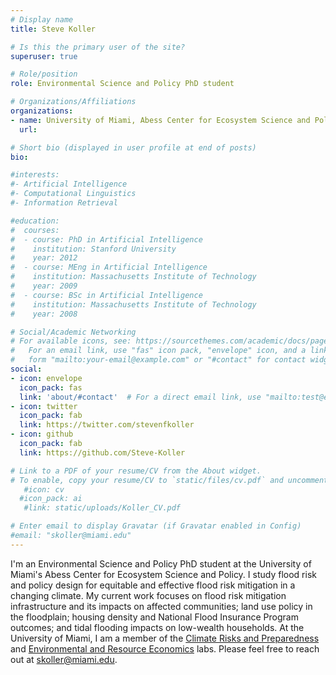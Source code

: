 ```yaml
---
# Display name
title: Steve Koller

# Is this the primary user of the site?
superuser: true

# Role/position
role: Environmental Science and Policy PhD student

# Organizations/Affiliations
organizations:
- name: University of Miami, Abess Center for Ecosystem Science and Policy
  url: 

# Short bio (displayed in user profile at end of posts)
bio:

#interests:
#- Artificial Intelligence
#- Computational Linguistics
#- Information Retrieval

#education:
#  courses:
#  - course: PhD in Artificial Intelligence
#    institution: Stanford University
#    year: 2012
#  - course: MEng in Artificial Intelligence
#    institution: Massachusetts Institute of Technology
#    year: 2009
#  - course: BSc in Artificial Intelligence
#    institution: Massachusetts Institute of Technology
#    year: 2008

# Social/Academic Networking
# For available icons, see: https://sourcethemes.com/academic/docs/page-builder/#icons
#   For an email link, use "fas" icon pack, "envelope" icon, and a link in the
#   form "mailto:your-email@example.com" or "#contact" for contact widget.
social:
- icon: envelope
  icon_pack: fas
  link: 'about/#contact'  # For a direct email link, use "mailto:test@example.org".
- icon: twitter
  icon_pack: fab
  link: https://twitter.com/stevenfkoller
- icon: github
  icon_pack: fab
  link: https://github.com/Steve-Koller

# Link to a PDF of your resume/CV from the About widget.
# To enable, copy your resume/CV to `static/files/cv.pdf` and uncomment the lines below.
   #icon: cv
  #icon_pack: ai
   #link: static/uploads/Koller_CV.pdf

# Enter email to display Gravatar (if Gravatar enabled in Config)
#email: "skoller@miami.edu"
---
```


I'm an Environmental Science and Policy PhD student at the University of Miami's Abess Center for Ecosystem Science and Policy. I study flood risk and policy design for equitable and effective flood risk mitigation in a changing climate. My current work focuses on flood risk mitigation infrastructure and its impacts on affected communities; land use policy in the floodplain; housing density and National Flood Insurance Program outcomes; and tidal flooding impacts on low-wealth households. At the University of Miami, I am a member of the [Climate Risks and Preparedness](https://climateprep.rsmas.miami.edu/) and [Environmental and Resource Economics](https://ere.rsmas.miami.edu/index.html) labs. Please feel free to reach out at skoller@miami.edu.